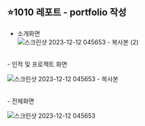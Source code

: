 ## ⭐1010 레포트 - portfolio 작성

- 소개화면<br>
![스크린샷 2023-12-12 045653 - 복사본 (2)](https://github.com/SEUNGACHOI0925/cordova/assets/112832677/590c264c-ead3-4ea1-946d-73c3c356bb0c)
<br>
- 인적 및 프로젝트 화면
  <br>
  
![스크린샷 2023-12-12 045653 - 복사본](https://github.com/SEUNGACHOI0925/cordova/assets/112832677/e4cfaf91-9064-41e4-b107-8069fe616bd3)


<br>
- 전체화면
  <br>

![스크린샷 2023-12-12 045653](https://github.com/SEUNGACHOI0925/cordova/assets/112832677/bcfcf5f0-722e-4644-8412-1af75c69e3f9)


<br>
